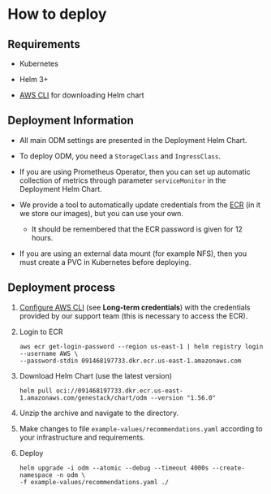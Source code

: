 # How to deploy

## Requirements

- Kubernetes

- Helm 3+

- [AWS CLI](https://docs.aws.amazon.com/cli/latest/userguide/getting-started-install.html) for downloading Helm chart

## Deployment Information

- All main ODM settings are presented in the Deployment Helm Chart.

- To deploy ODM, you need a `StorageClass` and `IngressClass`.

- If you are using Prometheus Operator, then you can set up automatic collection of metrics through parameter
`serviceMonitor` in the Deployment Helm Chart.

- We provide a tool to automatically update credentials from the [ECR](https://aws.amazon.com/ecr/)
(in it we store our images), but you can use your own.

    - It should be remembered that the ECR password is given for 12 hours.

- If you are using an external data mount (for example NFS), then you must create a PVC in Kubernetes before deploying.

## Deployment process

1. [Configure AWS CLI](https://docs.aws.amazon.com/cli/latest/userguide/getting-started-quickstart.html#getting-started-quickstart-new) (see **Long-term credentials**) with the credentials provided by our support team (this is necessary to access the ECR).

2. Login to ECR

    ```shell
    aws ecr get-login-password --region us-east-1 | helm registry login --username AWS \
    --password-stdin 091468197733.dkr.ecr.us-east-1.amazonaws.com
    ```

3. Download Helm Chart (use the latest version)

    ```shell
    helm pull oci://091468197733.dkr.ecr.us-east-1.amazonaws.com/genestack/chart/odm --version "1.56.0"
    ```

4. Unzip the archive and navigate to the directory.

5. Make changes to file `example-values/recommendations.yaml` according to your infrastructure and requirements.

6. Deploy

    ```shell
    helm upgrade -i odm --atomic --debug --timeout 4000s --create-namespace -n odm \
    -f example-values/recommendations.yaml ./
    ```
